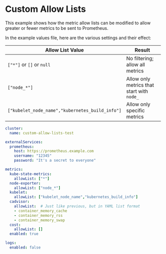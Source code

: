 # Custom Allow Lists

This example shows how the metric allow lists can be modified to allow greater or fewer metrics to be sent to Prometheus.

In the example values file, here are the various settings and their effect:

| Allow List Value                                | Result                                      |
|-------------------------------------------------|---------------------------------------------|
| `["*"]` or `[]` or `null`                       | No filtering; allow all metrics             |
| `["node_*"]`                                    | Allow only metrics that start with `node_`  |
| `["kubelet_node_name","kubernetes_build_info"]` | Allow only specific metrics                 |

```yaml
cluster:
  name: custom-allow-lists-test

externalServices:
  prometheus:
    host: https://prometheus.example.com
    username: "12345"
    password: "It's a secret to everyone"

metrics:
  kube-state-metrics:
    allowList: ["*"]
  node-exporter:
    allowList: ["node_*"]
  kubelet:
    allowList: ["kubelet_node_name","kubernetes_build_info"]
  cadvisor:
    allowList:  # Just like previous, but in YAML list format
    - container_memory_cache
    - container_memory_rss
    - container_memory_swap
  cost:
    allowList: []
  enabled: true

logs:
  enabled: false
```